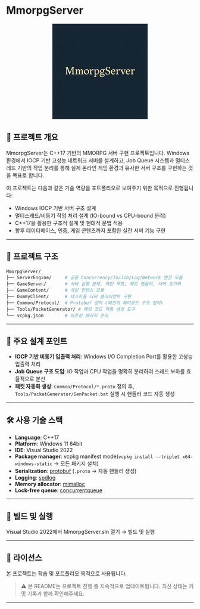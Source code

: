 # MmorpgServer

<div align="center">
    <img src="docs/images/project-logo.png" alt="project-logo">
</div>

## 🧩 프로젝트 개요

MmorpgServer는 C++17 기반의 MMORPG 서버 구현 프로젝트입니다. Windows 환경에서 IOCP 기반 고성능 네트워크 서버를 설계하고, Job Queue 시스템과 멀티스레드 기반의 작업 분리를 통해 실제 온라인 게임 환경과 유사한 서버 구조를 구현하는 것을 목표로 합니다.

이 프로젝트는 다음과 같은 기술 역량을 포트폴리오로 보여주기 위한 목적으로 진행됩니다:

* Windows IOCP 기반 서버 구조 설계
* 멀티스레드/비동기 작업 처리 설계 (IO-bound vs CPU-bound 분리)
* C++17을 활용한 구조적 설계 및 현대적 문법 적용
* 향후 데이터베이스, 인증, 게임 콘텐츠까지 포함한 실전 서버 기능 구현

---

## 📁 프로젝트 구조

```bash
MmorpgServer/
├── ServerEngine/     # 공용 Concurrency/Io/Job/Log/Network 엔진 모듈
├── GameServer/       # 서버 실행 본체, 메인 루프, 패킷 핸들러, 서버 초기화
├── GameContent/      # 게임 컨텐츠 모듈
├── DummyClient/      # 테스트용 더미 클라이언트 구현
├── Common/Protocol/  # Protobuf 정의 (패킷의 페이로드 구조 정의)
├── Tools/PacketGenerator/ # 패킷 코드 자동 생성 도구
└── vcpkg.json        # 의존성 패키지 관리
```

---

## 🧪 주요 설계 포인트

* **IOCP 기반 비동기 입출력 처리**: Windows I/O Completion Port를 활용한 고성능 입출력 처리
* **Job Queue 구조 도입**: IO 작업과 CPU 작업을 명확히 분리하여 스레드 부하를 효율적으로 분산
* **패킷 자동화 생성**: `Common/Protocol/*.proto` 정의 후, `Tools/PacketGenerator/GenPacket.bat` 실행 시 핸들러 코드 자동 생성

---

## 🛠️ 사용 기술 스택

* **Language**: C++17
* **Platform**: Windows 11 64bit
* **IDE**: Visual Studio 2022
* **Package manager**: vcpkg manifest mode(`vcpkg install --triplet x64-windows-static` → 모든 패키지 설치)
* **Serialization**: [protobuf](https://github.com/protocolbuffers/protobuf) (`.proto` → 자동 핸들러 생성)
* **Logging**: [spdlog](https://github.com/gabime/spdlog)
* **Memory allocator**: [mimalloc](https://github.com/microsoft/mimalloc)
* **Lock-free queue**: [concurrentqueue](https://github.com/cameron314/concurrentqueue)

---

## 🚀 빌드 및 실행

Visual Studio 2022에서 MmorpgServer.sln 열기 → 빌드 및 실행

---

## 📜 라이선스

본 프로젝트는 학습 및 포트폴리오 목적으로 사용됩니다.

> ⚠️ 본 README는 프로젝트 진행 중 지속적으로 업데이트됩니다. 최신 상태는 커밋 기록과 함께 확인해주세요.

---
